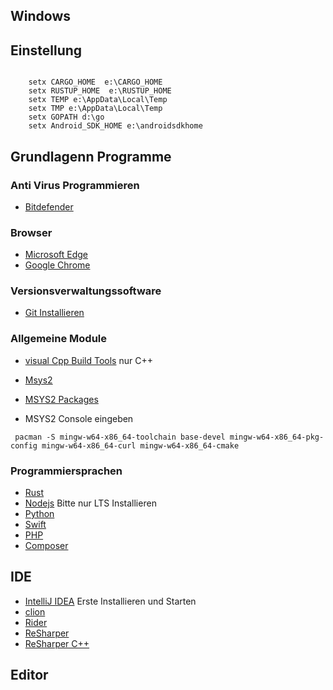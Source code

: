 ## Windows

## Einstellung

```

    setx CARGO_HOME  e:\CARGO_HOME
    setx RUSTUP_HOME  e:\RUSTUP_HOME
    setx TEMP e:\AppData\Local\Temp
    setx TMP e:\AppData\Local\Temp
    setx GOPATH d:\go
    setx Android_SDK_HOME e:\androidsdkhome
```

## Grundlagenn Programme


### Anti Virus Programmieren

* [Bitdefender](https://login.bitdefender.com/central/login.html?lang=de_DE&redirect_url=https:%2F%2Fcentral.bitdefender.com%2Factivity%3FbrowserLang%3Dde_DE)

### Browser

* [Microsoft Edge](https://www.microsoft.com/en-us/edge)
* [Google Chrome](https://www.google.de/chrome)

### Versionsverwaltungssoftware


* [Git Installieren](https://git-scm.com/)

### Allgemeine Module

* [visual Cpp Build Tools](https://visualstudio.microsoft.com/de/downloads) nur C++
* [Msys2](https://www.msys2.org/)
* [MSYS2 Packages](https://packages.msys2.org/updates)

* MSYS2 Console eingeben


```
 pacman -S mingw-w64-x86_64-toolchain base-devel mingw-w64-x86_64-pkg-config mingw-w64-x86_64-curl mingw-w64-x86_64-cmake
```

### Programmiersprachen

* [Rust](https://www.rust-lang.org/)
* [Nodejs](https://nodejs.org/en/download/) Bitte nur LTS Installieren
* [Python](https://www.python.org/downloads)
* [Swift](https://www.swift.org/download)
* [PHP](https://windows.php.net/download)
* [Composer](https://getcomposer.org/)
## IDE
* [IntelliJ IDEA](https://www.jetbrains.com/idea/) Erste Installieren und Starten
* [clion](https://www.jetbrains.com/clion/)
* [Rider](https://www.jetbrains.com/rider/)
* [ReSharper](https://www.jetbrains.com/resharper/)
* [ReSharper C++](https://www.jetbrains.com/resharper-cpp/)
## Editor



